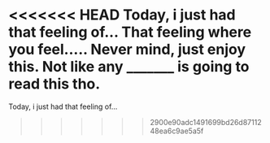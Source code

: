 <<<<<<< HEAD
Today, i just had that feeling of... 
That feeling where you feel.....
Never mind, just enjoy this.
Not like any _______ is going to read this tho.
=======
Today, i just had that feeling of...
>>>>>>> 2900e90adc1491699bd26d8711248ea6c9ae5a5f
